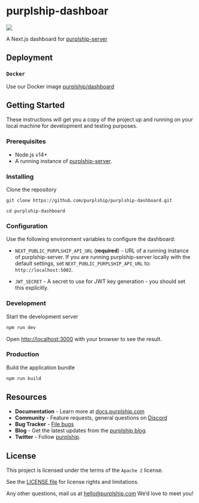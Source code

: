 # purplship-dashboar

<img src="https://github.com/purplship/purplship-server/raw/main/artifacts/shipping-dashboard.jpeg"/>


A Next.js dashboard for [purplship-server](https://github.com/purplship/purplship-server)

## Deployment

### `Docker`

Use our Docker image [purplship/dashboard](https://hub.docker.com/repository/docker/purplship/dashboard)


## Getting Started

These instructions will get you a copy of the project up and running on your local machine for development and testing purposes.

### Prerequisites

- Node.js v14+
- A running instance of [purplship-server](https://github.com/purplship/purplship-server).

### Installing

Clone the repository

```terminal
git clone https://github.com/purplship/purplship-dashboard.git

cd purplship-dashboard
```

### Configuration

Use the following environment variables to configure the dashboard:

- `NEXT_PUBLIC_PURPLSHIP_API_URL` (**required**) - URL of a running instance of purplship-server. If you are running purplship-server locally with the default settings, set `NEXT_PUBLIC_PURPLSHIP_API_URL` to: `http://localhost:5002`.

- `JWT_SECRET` - A secret to use for JWT key generation - you should set this explicitly.

### Development

Start the development server

```bash
npm run dev
```

Open [http://localhost:3000](http://localhost:3000) with your browser to see the result.

### Production

Build the application bundle

```bash
npm run build
```


## Resources

- **Documentation** - Learn more at [docs.purplship.com](https://docs.purplship.com)
- **Community** - Feature requests, general questions on [Discord](https://discord.gg/kXEa3UMRHd)
- **Bug Tracker** - [File bugs](https://github.com/purplship/purplship-server/issues)
- **Blog** - Get the latest updates from the [purplship blog](https://blog.purplship.com).
- **Twitter** - Follow [purplship](https://twitter.com/purplship).


## License

This project is licensed under the terms of the `Apache 2` license.

See the [LICENSE file](/LICENSE) for license rights and limitations.

Any other questions, mail us at hello@purplship.com We’d love to meet you!
